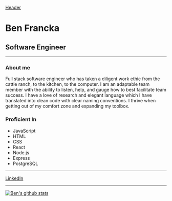 [Header](https://github.com/BenFrancka/BenFrancka/blob/main/header.png)

# Ben Francka
## Software Engineer
---
### About me
Full stack software engineer who has taken a diligent work ethic from the cattle ranch, to the kitchen, to the computer. I am an adaptable team member with the ability to listen, help, and gauge how to best facilitate team success. I have a love of research and elegant language which I have translated into clean code with clear naming conventions. I thrive when getting out of my comfort zone and expanding my toolbox.

### Proficient In
- JavaScript
- HTML
- CSS
- React
- Node.js
- Express
- PostgreSQL
---
[LinkedIn](https://www.linkedin.com/in/ben-francka/)

---
[![Ben's github stats](https://github-readme-stats.vercel.app/api?username=BenFrancka)](https://github.com/BenFrancka/github-readme-stats)




